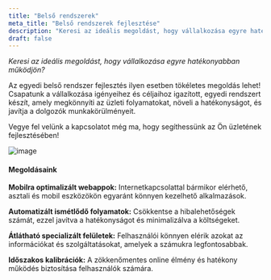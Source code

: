 ```yaml
---
title: "Belső rendszerek"
meta_title: "Belső rendszerek fejlesztése"
description: "Keresi az ideális megoldást, hogy vállalkozása egyre hatékonyabban működjön?"
draft: false
---
```


_Keresi az ideális megoldást, hogy vállalkozása egyre hatékonyabban működjön?_

Az egyedi belső rendszer fejlesztés ilyen esetben tökéletes megoldás lehet! Csapatunk a vállalkozása igényeihez és céljaihoz igazított, egyedi rendszert készít, amely megkönnyíti az üzleti folyamatokat, növeli a hatékonyságot, és javítja a dolgozók munkakörülményeit.

Vegye fel velünk a kapcsolatot még ma, hogy segíthessünk az Ön üzletének fejlesztésében!

![image](/illustration/ag1.png)

#### Megoldásaink

**Mobilra optimalizált webappok:**
Internetkapcsolattal bármikor elérhető, asztali és mobil eszközökön egyaránt könnyen kezelhető alkalmazások.

**Automatizált ismétlődő folyamatok:**
Csökkentse a hibalehetőségek számát, ezzel javítva a hatékonyságot és minimalizálva a költségeket.

**Átlátható specializált felületek:**
Felhasználói könnyen elérik azokat az információkat és szolgáltatásokat, amelyek a számukra legfontosabbak.

**Időszakos kalibrációk:**
A zökkenőmentes online élmény és hatékony működés biztosítása felhasználók számára.


